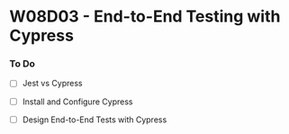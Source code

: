 # W08D03 - End-to-End Testing with Cypress

### To Do
- [ ] Jest vs Cypress
- [ ] Install and Configure Cypress
- [ ] Design End-to-End Tests with Cypress













